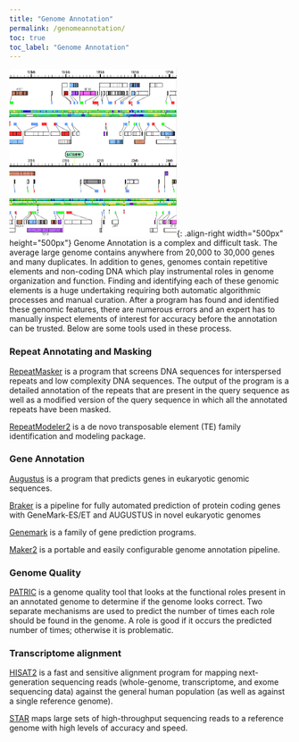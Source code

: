 ```yaml
---
title: "Genome Annotation"
permalink: /genomeannotation/
toc: true
toc_label: "Genome Annotation"
---
```


![image-left](/assets/images/resource_images/genome-annotation.gif){: .align-right width="500px" height="500px"} Genome Annotation is a complex and difficult task. The average large genome contains anywhere from 20,000 to 30,000 genes and many duplicates. In addition to genes, genomes contain repetitive elements and non-coding DNA which play instrumental roles in genome organization and function. Finding and identifying each of these genomic elements is a huge undertaking requiring both automatic algorithmic processes and manual curation. After a program has found and identified these genomic features, there are numerous errors and an expert has to manually inspect elements of interest for accuracy before the annotation can be trusted. Below are some tools used in these process.

### Repeat Annotating and Masking

[RepeatMasker](http://repeatmasker.org/) is a program that screens DNA sequences for interspersed repeats and low complexity DNA sequences. The output of the program is a detailed annotation of the repeats that are present in the query sequence as well as a modified version of the query sequence in which all the annotated repeats have been masked.  

[RepeatModeler2](https://github.com/Dfam-consortium/RepeatModeler) is a de novo transposable element (TE) family identification and modeling package.

### Gene Annotation 

[Augustus](http://bioinf.uni-greifswald.de/augustus/) is a program that predicts genes in eukaryotic genomic sequences.  

[Braker](http://exon.gatech.edu/braker1.html) is a pipeline for fully automated prediction of protein coding genes with GeneMark-ES/ET and AUGUSTUS in novel eukaryotic genomes   

[Genemark](http://exon.gatech.edu/GeneMark/) is a family of gene prediction programs.  

[Maker2](http://www.yandell-lab.org/software/maker.html) is a portable and easily configurable genome annotation pipeline.  

### Genome Quality

[PATRIC](https://docs.patricbrc.org/tutorial/genome_quality_report/genome_quality_report.html) is a genome quality tool that looks at the functional roles present in an annotated genome to determine if the genome looks correct. Two separate mechanisms are used to predict the number of times each role should be found in the genome. A role is good if it occurs the predicted number of times; otherwise it is problematic.

### Transcriptome alignment 
[HISAT2](http://ccb.jhu.edu/software/hisat2/manual.shtml#getting-started-with-hisat2) is a fast and sensitive alignment program for mapping next-generation sequencing reads (whole-genome, transcriptome, and exome sequencing data) against the general human population (as well as against a single reference genome).

[STAR](https://github.com/alexdobin/STAR) maps large sets of high-throughput sequencing reads to a reference genome with high levels of accuracy and speed.

